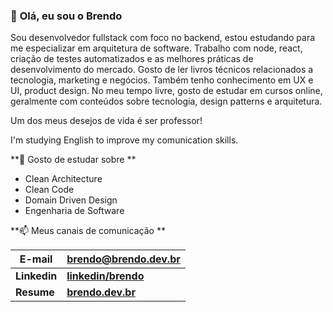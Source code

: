 ### 👋 **Olá, eu sou o Brendo**

Sou desenvolvedor fullstack com foco no backend, estou estudando para me especializar em arquitetura de software. Trabalho com node, react, criação de testes automatizados e as melhores práticas de desenvolvimento do mercado. Gosto de ler livros técnicos relacionados a tecnologia, marketing e negócios. Também tenho conhecimento em UX e UI, product design. No meu tempo livre, gosto de estudar em cursos online, geralmente com conteúdos sobre tecnologia, design patterns e arquitetura.

Um dos meus desejos de vida é ser professor!

I'm studying English to improve my comunication skills.

<!--
| ![Estatísticas do github de Brendo](https://github-readme-stats.vercel.app/api?username=bvaledev&show_icons=true&include_all_commits=true&locale=pt-br)  | ![Top Langs](https://github-readme-stats.vercel.app/api/top-langs/?username=bvaledev&hide=javascript&layout=compact&locale=pt-br) |
| ------- | -------------------- |
-->
**🌱 Gosto de estudar sobre **
- Clean Architecture
- Clean Code
- Domain Driven Design
- Engenharia de Software

**📫 Meus canais de comunicação **

| **E-mail**  | **<brendo@brendo.dev.br>** |
| ------- | -------------------- |
| **Linkedin**  | **[linkedin/brendo](https://www.linkedin.com/in/brendodev/)** |
| **Resume**  | **[brendo.dev.br](https://brendo.dev.br/about)** |

<!--
#
**⚡ Curiosidades**

- Amante da arte, anatomia e esculturas


**bvaledev/bvaledev** is a ✨ _special_ ✨ repository because its `README.md` (this file) appears on your GitHub profile.

Here are some ideas to get you started:

- 🔭 I’m currently working on ...
- 🌱 I’m currently learning ...
- 👯 I’m looking to collaborate on ...
- 🤔 I’m looking for help with ...
- 💬 Ask me about ...
- 📫 How to reach me: ...
- 😄 Pronouns: ...
- ⚡ Fun fact: ...
-->
